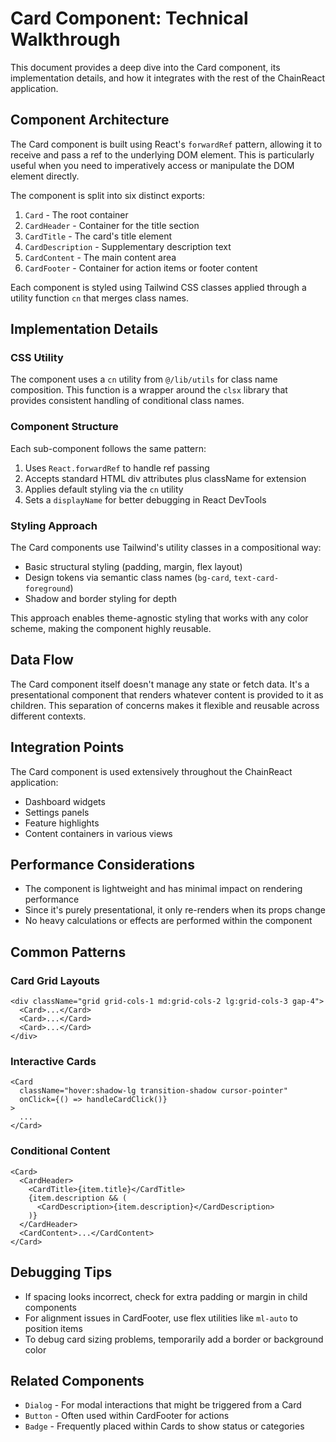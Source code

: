 # Card Component: Technical Walkthrough

This document provides a deep dive into the Card component, its implementation details, and how it integrates with the rest of the ChainReact application.

## Component Architecture

The Card component is built using React's `forwardRef` pattern, allowing it to receive and pass a ref to the underlying DOM element. This is particularly useful when you need to imperatively access or manipulate the DOM element directly.

The component is split into six distinct exports:

1. `Card` - The root container
2. `CardHeader` - Container for the title section
3. `CardTitle` - The card's title element
4. `CardDescription` - Supplementary description text
5. `CardContent` - The main content area
6. `CardFooter` - Container for action items or footer content

Each component is styled using Tailwind CSS classes applied through a utility function `cn` that merges class names.

## Implementation Details

### CSS Utility

The component uses a `cn` utility from `@/lib/utils` for class name composition. This function is a wrapper around the `clsx` library that provides consistent handling of conditional class names.

### Component Structure

Each sub-component follows the same pattern:

1. Uses `React.forwardRef` to handle ref passing
2. Accepts standard HTML div attributes plus className for extension
3. Applies default styling via the `cn` utility
4. Sets a `displayName` for better debugging in React DevTools

### Styling Approach

The Card components use Tailwind's utility classes in a compositional way:

- Basic structural styling (padding, margin, flex layout)
- Design tokens via semantic class names (`bg-card`, `text-card-foreground`)
- Shadow and border styling for depth

This approach enables theme-agnostic styling that works with any color scheme, making the component highly reusable.

## Data Flow

The Card component itself doesn't manage any state or fetch data. It's a presentational component that renders whatever content is provided to it as children. This separation of concerns makes it flexible and reusable across different contexts.

## Integration Points

The Card component is used extensively throughout the ChainReact application:

- Dashboard widgets
- Settings panels
- Feature highlights
- Content containers in various views

## Performance Considerations

- The component is lightweight and has minimal impact on rendering performance
- Since it's purely presentational, it only re-renders when its props change
- No heavy calculations or effects are performed within the component

## Common Patterns

### Card Grid Layouts

```tsx
<div className="grid grid-cols-1 md:grid-cols-2 lg:grid-cols-3 gap-4">
  <Card>...</Card>
  <Card>...</Card>
  <Card>...</Card>
</div>
```

### Interactive Cards

```tsx
<Card 
  className="hover:shadow-lg transition-shadow cursor-pointer"
  onClick={() => handleCardClick()}
>
  ...
</Card>
```

### Conditional Content

```tsx
<Card>
  <CardHeader>
    <CardTitle>{item.title}</CardTitle>
    {item.description && (
      <CardDescription>{item.description}</CardDescription>
    )}
  </CardHeader>
  <CardContent>...</CardContent>
</Card>
```

## Debugging Tips

- If spacing looks incorrect, check for extra padding or margin in child components
- For alignment issues in CardFooter, use flex utilities like `ml-auto` to position items
- To debug card sizing problems, temporarily add a border or background color

## Related Components

- `Dialog` - For modal interactions that might be triggered from a Card
- `Button` - Often used within CardFooter for actions
- `Badge` - Frequently placed within Cards to show status or categories